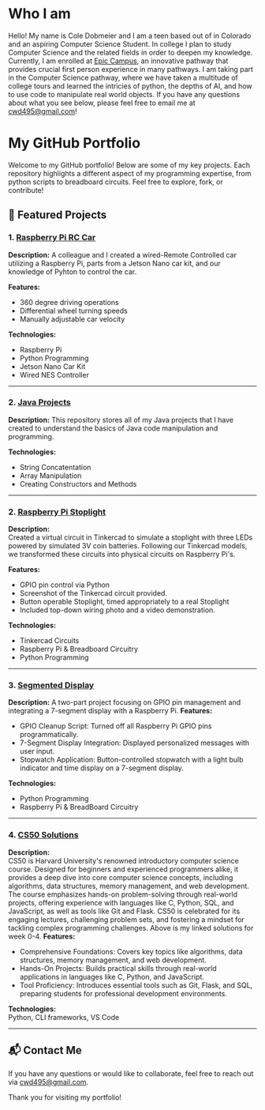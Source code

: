 # Who I am
Hello! My name is Cole Dobmeier and I am a teen based out of in Colorado and an aspiring Computer Science Student. In college I plan to study Computer Science and the related fields in order to deepen my knowledge. Currently, I am enrolled at [Epic Campus](https://littletonpublicschools.net/schools/epiccampus/welcome), an innovative pathway that provides crucial first person experience in many pathways. I am taking part in the Computer Science pathway, where we have taken a multitude of college tours and learned the intricies of python, the depths of AI, and how to use code to manipulate real world objects. If you have any questions about what you see below, please feel free to email me at [cwd495@gmail.com](mailto:cwd495@gmail.com)!

# My GitHub Portfolio

Welcome to my GitHub portfolio! Below are some of my key projects. Each repository highlights a different aspect of my programming expertise, from python scripts to breadboard circuits. Feel free to explore, fork, or contribute!

## 📂 Featured Projects

### 1. [Raspberry Pi RC Car](https://github.com/cole-dobmeier/Raspberry-Pi-Car.git)
**Description:**
A colleague and I created a wired-Remote Controlled car utilizing a Raspberry Pi, parts from a Jetson Nano car kit, and our knowledge of Pyhton to control the car.

**Features:**
- 360 degree driving operations
- Differential wheel turning speeds
- Manually adjustable car velocity

**Technologies:**
- Raspberry Pi
- Python Programming
- Jetson Nano Car Kit
- Wired NES Controller

---

### 2. [Java Projects](https://github.com/cole-dobmeier/Java-Projects.git)
**Description:**
 This repository stores all of my Java projects that I have created to understand the basics of Java code manipulation and programming.

**Technologies:**
- String Concatentation
- Array Manipulation
- Creating Constructors and Methods

---

### 2. [Raspberry Pi Stoplight](https://github.com/cole-dobmeier/Stoplight-Projects.git)
**Description:**  
Created a virtual circuit in Tinkercad to simulate a stoplight with three LEDs powered by simulated 3V coin batteries. Following our Tinkercad models, we transformed these circuits into physical circuits on Raspberry Pi's.

**Features:**
- GPIO pin control via Python
- Screenshot of the Tinkercad circuit provided.
- Button operable Stoplight, timed appropriately to a real Stoplight
- Included top-down wiring photo and a video demonstration. 

**Technologies:**  
- Tinkercad Circuits
- Raspberry Pi & Breadboard Circuitry
- Python Programming

---

### 3. [Segmented Display](https://github.com/cole-dobmeier/Segmented-Display.git)
**Description:**
A two-part project focusing on GPIO pin management and integrating a 7-segment display with a Raspberry Pi.
**Features:**
- GPIO Cleanup Script: Turned off all Raspberry Pi GPIO pins programmatically.
- 7-Segment Display Integration: Displayed personalized messages with user input.
- Stopwatch Application: Button-controlled stopwatch with a light bulb indicator and time display on a 7-segment display.

**Technologies:**  
 - Python Programming
 - Raspberry Pi & BreadBoard Circuitry

---

### 4. [CS50 Solutions](https://github.com/cole-dobmeier/CS50_Solutions.git)
**Description:**  
CS50 is Harvard University's renowned introductory computer science course. Designed for beginners and experienced programmers alike, it provides a deep dive into core computer science concepts, including algorithms, data structures, memory management, and web development. The course emphasizes hands-on problem-solving through real-world projects, offering experience with languages like C, Python, SQL, and JavaScript, as well as tools like Git and Flask. CS50 is celebrated for its engaging lectures, challenging problem sets, and fostering a mindset for tackling complex programming challenges. Above is my linked solutions for week 0-4.
**Features:**
- Comprehensive Foundations: Covers key topics like algorithms, data structures, memory management, and web development.
- Hands-On Projects: Builds practical skills through real-world applications in languages like C, Python, and JavaScript.
- Tool Proficiency: Introduces essential tools such as Git, Flask, and SQL, preparing students for professional development environments.

**Technologies:**  
Python, CLI frameworks, VS Code

---

## 📬 Contact Me
If you have any questions or would like to collaborate, feel free to reach out via [cwd495@gmail.com](mailto:cwd495@gmail.com).

Thank you for visiting my portfolio!
